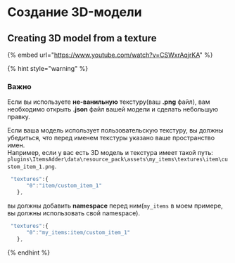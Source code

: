 # Создание 3D-модели

## Creating 3D model from a texture

{% embed url="https://www.youtube.com/watch?v=CSWxrAqjrKA" %}

{% hint style="warning" %}
### Важно

Если вы используете **не-ванильную** текстуру(ваш **.png** файл), вам необходимо открыть **.json** файл вашей модели и сделать небольшую правку.

Если ваша модель использует пользовательскую текстуру, вы должны убедиться, что перед именем текстуры указано ваше пространство имен.\
Например, если у вас есть 3D модель и текстура имеет такой путь: `plugins\ItemsAdder\data\resource_pack\assets\my_items\textures\item\custom_item_1.png`.

```javascript
 "textures":{
      "0":"item/custom_item_1"
   },
```

вы должны добавить **namespace** перед ним(`my_items` в моем примере, вы должны использовать свой namespace).

```javascript
 "textures":{
      "0":"my_items:item/custom_item_1"
   },
```
{% endhint %}
